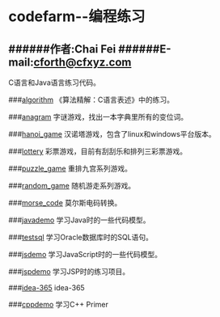 codefarm--编程练习
=====================

######作者:Chai Fei
######E-mail:cforth@cfxyz.com
---------------------
C语言和Java语言练习代码。


###[algorithm](https://github.com/cforth/codefarm/tree/master/algorithm)
《算法精解：C语言表述》中的练习。


###[anagram](https://github.com/cforth/codefarm/tree/master/anagram)
字谜游戏，找出一本字典里所有的变位词。


###[hanoi_game](https://github.com/cforth/codefarm/tree/master/hanoi_game)
汉诺塔游戏，包含了linux和windows平台版本。


###[lottery](https://github.com/cforth/codefarm/tree/master/lottery)
彩票游戏，目前有刮刮乐和排列三彩票游戏。

###[puzzle_game](https://github.com/cforth/codefarm/tree/master/puzzle_game)
重排九宫系列游戏。


###[random_game](https://github.com/cforth/codefarm/tree/master/random_game)
随机游走系列游戏。

###[morse_code](https://github.com/cforth/codefarm/tree/master/morse_code)
莫尔斯电码转换。


###[javademo](https://github.com/cforth/codefarm/tree/master/javademo)
学习Java时的一些代码模型。

###[testsql](https://github.com/cforth/codefarm/tree/master/testsql)
学习Oracle数据库时的SQL语句。

###[jsdemo](https://github.com/cforth/codefarm/tree/master/jsdemo)
学习JavaScript时的一些代码模型。

###[jspdemo](https://github.com/cforth/codefarm/tree/master/jspdemo)
学习JSP时的练习项目。

###[idea-365](https://github.com/cforth/codefarm/tree/master/idea-365)
idea-365

###[cppdemo](https://github.com/cforth/codefarm/tree/master/cppdemo)
学习C++ Primer
